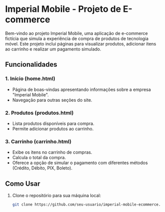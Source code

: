 # Imperial Mobile - Projeto de E-commerce

Bem-vindo ao projeto Imperial Mobile, uma aplicação de e-commerce fictícia que simula a experiência de compra de produtos de tecnologia móvel. Este projeto inclui páginas para visualizar produtos, adicionar itens ao carrinho e realizar um pagamento simulado.

## Funcionalidades

### 1. Início (home.html)

- Página de boas-vindas apresentando informações sobre a empresa "Imperial Mobile".
- Navegação para outras seções do site.

### 2. Produtos (produtos.html)

- Lista produtos disponíveis para compra.
- Permite adicionar produtos ao carrinho.

### 3. Carrinho (carrinho.html)

- Exibe os itens no carrinho de compras.
- Calcula o total da compra.
- Oferece a opção de simular o pagamento com diferentes métodos (Crédito, Débito, PIX, Boleto).

## Como Usar

1. Clone o repositório para sua máquina local:

   ```bash
   git clone https://github.com/seu-usuario/imperial-mobile-ecommerce.git
